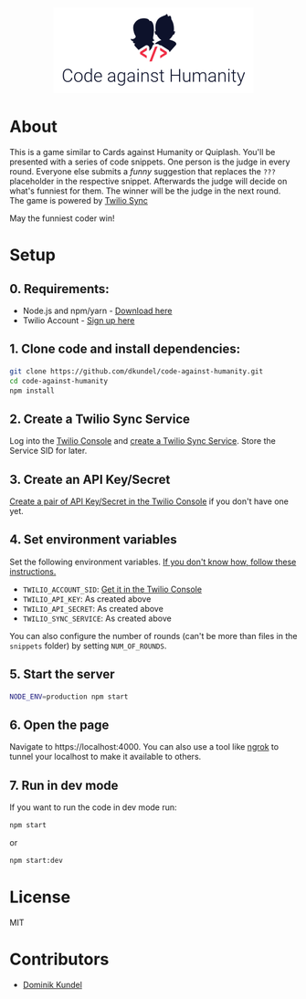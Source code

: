 <p align="center">
  <img src="public/cah-logo.png" width="350">
</p>

# About

This is a game similar to Cards against Humanity or Quiplash. You'll be presented with a series of code snippets. One person is the judge in every round. Everyone else submits a *funny* suggestion that replaces the `???` placeholder in the respective snippet. Afterwards the judge will decide on what's funniest for them. The winner will be the judge in the next round. The game is powered by [Twilio Sync](https://www.twilio.com/sync)

May the funniest coder win!

# Setup

## 0. Requirements:
- Node.js and npm/yarn - [Download here](https://nodejs.org)
- Twilio Account - [Sign up here](https://www.twilio.com/try-twilio)

## 1. Clone code and install dependencies:

```bash
git clone https://github.com/dkundel/code-against-humanity.git
cd code-against-humanity
npm install
```

## 2. Create a Twilio Sync Service

Log into the [Twilio Console](https://www.twilio.com/console) and [create a Twilio Sync Service](https://www.twilio.com/console/sync/services). Store the Service SID for later.

## 3. Create an API Key/Secret

[Create a pair of API Key/Secret in the Twilio Console](https://www.twilio.com/console/runtime/api-keys) if you don't have one yet.

## 4. Set environment variables

Set the following environment variables. [If you don't know how, follow these instructions.](https://www.twilio.com/blog/2017/01/how-to-set-environment-variables.html)
- `TWILIO_ACCOUNT_SID`: [Get it in the Twilio Console](https://www.twilio.com/console)
- `TWILIO_API_KEY`: As created above
- `TWILIO_API_SECRET`: As created above
- `TWILIO_SYNC_SERVICE`: As created above

You can also configure the number of rounds (can't be more than files in the `snippets` folder) by setting `NUM_OF_ROUNDS`.

## 5. Start the server

```bash
NODE_ENV=production npm start
```

## 6. Open the page

Navigate to https://localhost:4000. You can also use a tool like [ngrok](https://ngrok.com) to tunnel your localhost to make it available to others.

## 7. Run in dev mode

If you want to run the code in dev mode run:

```bash
npm start
```

or 

```bash
npm start:dev
```

# License

MIT

# Contributors

- [Dominik Kundel](https://twitter.com/dkundel)
